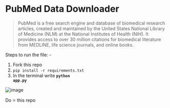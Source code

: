 # PubMed Data Downloader

>PubMed is a free search engine and database of biomedical research articles, created and maintained by the United States National Library of Medicine (NLM) at the National Institutes of Health (NIH). It provides access to over 30 million citations for biomedical literature from MEDLINE, life science journals, and online books.


Steps to run the file: -
1. Fork this repo
2. <code>pip install -r requirements.txt</code>
3. In the terminal write <code>**python app.py**</code>

![image](https://user-images.githubusercontent.com/57454462/234630957-ed646fc9-ee79-4343-b19f-1e9a8ac9e66c.png)


Do :star: this repo 

